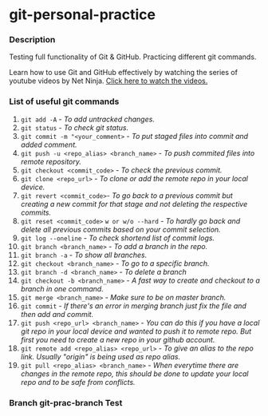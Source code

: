 # git-personal-practice

### Description
Testing full functionality of Git &amp; GitHub. Practicing different git commands.  

Learn how to use Git and GitHub effectively by watching the series of youtube videos by Net Ninja. [Click here to watch the videos.](https://www.youtube.com/playlist?list=PL4cUxeGkcC9goXbgTDQ0n_4TBzOO0ocPR)  

### List of useful git commands
1. `git add -A` - *To add untracked changes.*
2. `git status` - *To check git status.*
3. `git commit -m "<your_comment>` - *To put staged files into commit and added comment.*
4. `git push -u <repo_alias> <branch_name>` - *To push commited files into remote repository.*
5. `git checkout <commit_code>` - *To check the previous commit.*
6. `git clone <repo_url>` - *To clone or add the remote repo in your local device.*
7. `git revert <commit_code>`- *To go back to a previous commit but creating a new commit for that stage and not deleting the respective commits.*
8. `git reset <commit_code>` `w or w/o --hard` - *To hardly go back and delete all previous commits based on your commit selection.*
9. `git log --oneline` - *To check shortend list of commit logs.*
10. `git branch <branch_name>` - *To add a branch in the repo.*
11. `git branch -a` - *To show all branches.*
12. `git checkout <branch_name>` - *To go to a specific branch.*
13. `git branch -d <branch_name>` - *To delete a branch*
14. `git checkout -b <branch_name>` - *A fast way to create and checkout to a branch in one command.*
15. `git merge <branch_name>` - *Make sure to be on master branch.*
16. `git commit` - *If there's an error in merging branch just fix the file and then add and commit.*
17. `git push <repo_url> <branch_name>` - *You can do this if you have a local git repo in your local device and wanted to push it to remote  repo. But first you need to create a new repo in your github account.*
18. `git remote add <repo_alias> <repo_url>` - *To give an alias to the repo link. Usually "origin" is being used as repo alias.*
19. `git pull <repo_alias> <branch_name>` - *When everytime there are changes in the remote repo, this should be done to update your local repo and to be safe from conflicts.*

### Branch git-prac-branch Test